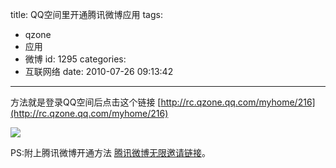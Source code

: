 title: QQ空间里开通腾讯微博应用
tags:
  - qzone
  - 应用
  - 微博
id: 1295
categories:
  - 互联网络
date: 2010-07-26 09:13:42
---

方法就是登录QQ空间后点击这个链接 [http://rc.qzone.qq.com/myhome/216](http://rc.qzone.qq.com/myhome/216)

[![](http://a.kainy.cn/201007/QQ%E7%A9%BA%E9%97%B4%E9%87%8C%E5%BC%80%E9%80%9A%E8%85%BE%E8%AE%AF%E5%BE%AE%E5%8D%9A%E5%BA%94%E7%94%A8.png)](http://a.kainy.cn/201007/QQ%E7%A9%BA%E9%97%B4%E9%87%8C%E5%BC%80%E9%80%9A%E8%85%BE%E8%AE%AF%E5%BE%AE%E5%8D%9A%E5%BA%94%E7%94%A8.png)

PS:附上腾讯微博开通方法 [腾讯微博无限邀请链接](http://t.qq.com/invite/u/Kainycn)。